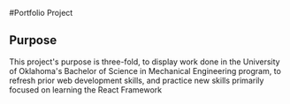 #Portfolio Project

## Purpose

This project's purpose is three-fold, to display work done in the University of Oklahoma's Bachelor of Science in Mechanical Engineering program,
to refresh prior web development skills,
and practice new skills primarily focused on learning the React Framework
